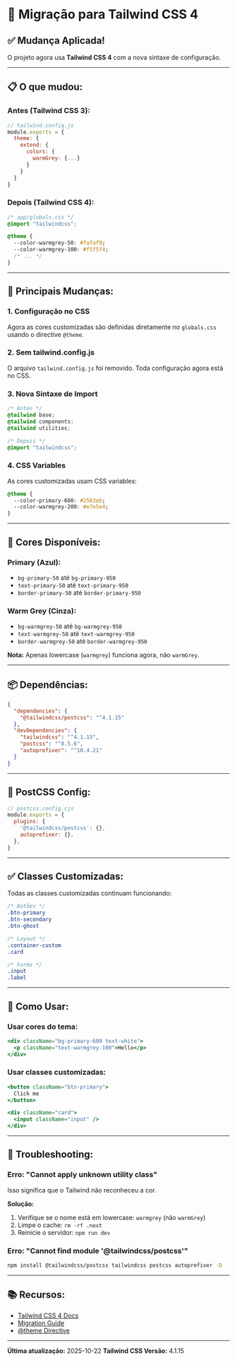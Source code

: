 # 🎨 Migração para Tailwind CSS 4

## ✅ Mudança Aplicada!

O projeto agora usa **Tailwind CSS 4** com a nova sintaxe de configuração.

---

## 📋 O que mudou:

### Antes (Tailwind CSS 3):
```js
// tailwind.config.js
module.exports = {
  theme: {
    extend: {
      colors: {
        warmGrey: {...}
      }
    }
  }
}
```

### Depois (Tailwind CSS 4):
```css
/* app/globals.css */
@import "tailwindcss";

@theme {
  --color-warmgrey-50: #fafaf9;
  --color-warmgrey-100: #f5f5f4;
  /* ... */
}
```

---

## 🎯 Principais Mudanças:

### 1. **Configuração no CSS**
Agora as cores customizadas são definidas diretamente no `globals.css` usando o directive `@theme`.

### 2. **Sem tailwind.config.js**
O arquivo `tailwind.config.js` foi removido. Toda configuração agora está no CSS.

### 3. **Nova Sintaxe de Import**
```css
/* Antes */
@tailwind base;
@tailwind components;
@tailwind utilities;

/* Depois */
@import "tailwindcss";
```

### 4. **CSS Variables**
As cores customizadas usam CSS variables:
```css
@theme {
  --color-primary-600: #2563eb;
  --color-warmgrey-200: #e7e5e4;
}
```

---

## 🎨 Cores Disponíveis:

### Primary (Azul):
- `bg-primary-50` até `bg-primary-950`
- `text-primary-50` até `text-primary-950`
- `border-primary-50` até `border-primary-950`

### Warm Grey (Cinza):
- `bg-warmgrey-50` até `bg-warmgrey-950`
- `text-warmgrey-50` até `text-warmgrey-950`
- `border-warmgrey-50` até `border-warmgrey-950`

**Nota:** Apenas lowercase (`warmgrey`) funciona agora, não `warmGrey`.

---

## 📦 Dependências:

```json
{
  "dependencies": {
    "@tailwindcss/postcss": "^4.1.15"
  },
  "devDependencies": {
    "tailwindcss": "^4.1.15",
    "postcss": "^8.5.6",
    "autoprefixer": "^10.4.21"
  }
}
```

---

## 🔧 PostCSS Config:

```js
// postcss.config.cjs
module.exports = {
  plugins: {
    '@tailwindcss/postcss': {},
    autoprefixer: {},
  },
}
```

---

## ✅ Classes Customizadas:

Todas as classes customizadas continuam funcionando:

```css
/* Botões */
.btn-primary
.btn-secondary
.btn-ghost

/* Layout */
.container-custom
.card

/* Forms */
.input
.label
```

---

## 🚀 Como Usar:

### Usar cores do tema:
```jsx
<div className="bg-primary-600 text-white">
  <p className="text-warmgrey-100">Hello</p>
</div>
```

### Usar classes customizadas:
```jsx
<button className="btn-primary">
  Click me
</button>

<div className="card">
  <input className="input" />
</div>
```

---

## 🐛 Troubleshooting:

### Erro: "Cannot apply unknown utility class"
Isso significa que o Tailwind não reconheceu a cor.

**Solução:**
1. Verifique se o nome está em lowercase: `warmgrey` (não `warmGrey`)
2. Limpe o cache: `rm -rf .next`
3. Reinicie o servidor: `npm run dev`

### Erro: "Cannot find module '@tailwindcss/postcss'"
```bash
npm install @tailwindcss/postcss tailwindcss postcss autoprefixer -D
```

---

## 📚 Recursos:

- [Tailwind CSS 4 Docs](https://tailwindcss.com/docs/v4-beta)
- [Migration Guide](https://tailwindcss.com/docs/upgrade-guide)
- [@theme Directive](https://tailwindcss.com/docs/theme)

---

**Última atualização:** 2025-10-22
**Tailwind CSS Versão:** 4.1.15
